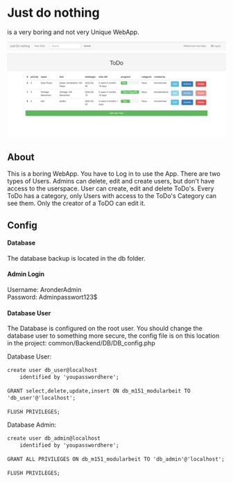 # Just do nothing
is a very boring and not very Unique WebApp.

![img_2.png](img/github/img.png)


## About
This is a boring WebApp. You have to Log in to use the App. There are two types of Users.
Admins can delete, edit and create users, but don't have access to the userspace.
User can create, edit and delete ToDo's. Every ToDo has a category, only Users with access to the ToDo's Category can see them.
Only the creator of a ToDO can edit it.

## Config

#### Database
The database backup is located in the db folder.

#### Admin Login
Username: AronderAdmin <br>
Password: Adminpasswort123$

#### Database User
The Database is configured on the root user.
You should change the database user to something more secure, the config file is on this location in the project: common/Backend/DB/DB_config.php 

Database User:
```mysql
create user db_user@localhost
	identified by 'youpasswordhere';

GRANT select,delete,update,insert ON db_m151_modularbeit TO 'db_user'@'localhost';

FLUSH PRIVILEGES;
```
Database Admin:
```mysql
create user db_admin@localhost
	identified by 'youpasswordhere';

GRANT ALL PRIVILEGES ON db_m151_modularbeit TO 'db_admin'@'localhost';

FLUSH PRIVILEGES;

```









